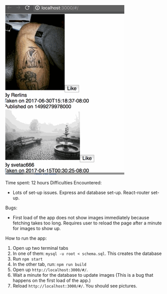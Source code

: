 ![Flickr App](./flickr.gif)


Time spent: 12 hours
Difficulties Encountered:
- Lots of set-up issues. Express and database set-up. React-router set-up.

Bugs:
- First load of the app does not show images immediately because fetching takes too long. Requires user to reload the page after a minute for images to show up.


How to run the app:
1. Open up two terminal tabs
2. In one of them: `mysql -u root < schema.sql`. This creates the database
3. Run `npm start`
4. In the other tab, run: `npm run build`
5. Open up `http://localhost:3000/#/`.
6. Wait a minute for the database to update images (This is a bug that happens on the first load of the app.)
7. Reload `http://localhost:3000/#/`. You should see pictures.
